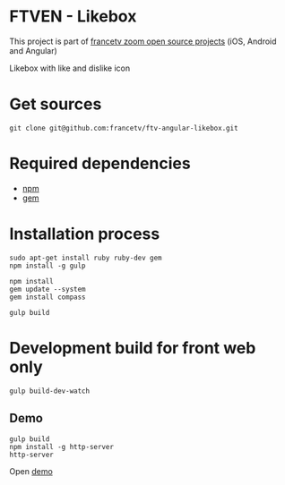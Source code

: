 FTVEN - Likebox
========================

This project is part of [francetv zoom open source projects](https://github.com/francetv/zoom-public) (iOS, Android and Angular)

Likebox with like and dislike icon

# Get sources

```
git clone git@github.com:francetv/ftv-angular-likebox.git
```

# Required dependencies

- [npm](https://nodejs.org/)
- [gem](https://rubygems.org/)

# Installation process

```
sudo apt-get install ruby ruby-dev gem
npm install -g gulp

npm install
gem update --system
gem install compass

gulp build
```

# Development build for front web only

```
gulp build-dev-watch
```

## Demo

```
gulp build
npm install -g http-server
http-server
```

Open [demo](http://127.0.0.1:8080/demo.html)
